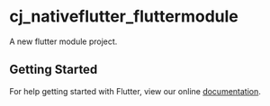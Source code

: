 # cj_nativeflutter_fluttermodule

A new flutter module project.

## Getting Started

For help getting started with Flutter, view our online
[documentation](https://flutter.io/).
